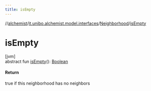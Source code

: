 ```yaml
---
title: isEmpty
---
```

//[alchemist](../../../index.html)/[it.unibo.alchemist.model.interfaces](../index.html)/[Neighborhood](index.html)/[isEmpty](is-empty.html)



# isEmpty



[jvm]\
abstract fun [isEmpty](is-empty.html)(): [Boolean](https://kotlinlang.org/api/latest/jvm/stdlib/kotlin/-boolean/index.html)



#### Return



true if this neighborhood has no neighbors




